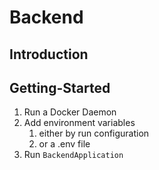 # Backend

## Introduction


## Getting-Started
1. Run a Docker Daemon
2. Add environment variables 
   1. either by run configuration
   2. or a .env file
3. Run `BackendApplication`
